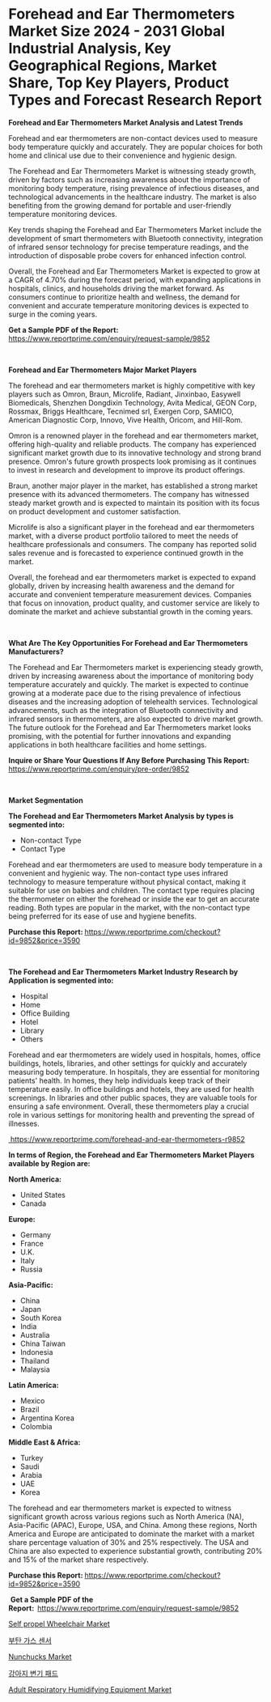 <p><h1>Forehead and Ear Thermometers Market Size 2024 - 2031 Global Industrial Analysis, Key Geographical Regions, Market Share, Top Key Players, Product Types and Forecast Research Report</h1></p><p><strong>Forehead and Ear Thermometers Market Analysis and Latest Trends</strong></p>
<p><p>Forehead and ear thermometers are non-contact devices used to measure body temperature quickly and accurately. They are popular choices for both home and clinical use due to their convenience and hygienic design.</p><p>The Forehead and Ear Thermometers Market is witnessing steady growth, driven by factors such as increasing awareness about the importance of monitoring body temperature, rising prevalence of infectious diseases, and technological advancements in the healthcare industry. The market is also benefiting from the growing demand for portable and user-friendly temperature monitoring devices.</p><p>Key trends shaping the Forehead and Ear Thermometers Market include the development of smart thermometers with Bluetooth connectivity, integration of infrared sensor technology for precise temperature readings, and the introduction of disposable probe covers for enhanced infection control.</p><p>Overall, the Forehead and Ear Thermometers Market is expected to grow at a CAGR of 4.70% during the forecast period, with expanding applications in hospitals, clinics, and households driving the market forward. As consumers continue to prioritize health and wellness, the demand for convenient and accurate temperature monitoring devices is expected to surge in the coming years.</p></p>
<p><strong>Get a Sample PDF of the Report:&nbsp;</strong> <a href="https://www.reportprime.com/enquiry/request-sample/9852">https://www.reportprime.com/enquiry/request-sample/9852</a></p>
<p>&nbsp;</p>
<p><strong>Forehead and Ear Thermometers Major Market Players</strong></p>
<p><p>The forehead and ear thermometers market is highly competitive with key players such as Omron, Braun, Microlife, Radiant, Jinxinbao, Easywell Biomedicals, Shenzhen Dongdixin Technology, Avita Medical, GEON Corp, Rossmax, Briggs Healthcare, Tecnimed srl, Exergen Corp, SAMICO, American Diagnostic Corp, Innovo, Vive Health, Oricom, and Hill-Rom.</p><p>Omron is a renowned player in the forehead and ear thermometers market, offering high-quality and reliable products. The company has experienced significant market growth due to its innovative technology and strong brand presence. Omron's future growth prospects look promising as it continues to invest in research and development to improve its product offerings.</p><p>Braun, another major player in the market, has established a strong market presence with its advanced thermometers. The company has witnessed steady market growth and is expected to maintain its position with its focus on product development and customer satisfaction.</p><p>Microlife is also a significant player in the forehead and ear thermometers market, with a diverse product portfolio tailored to meet the needs of healthcare professionals and consumers. The company has reported solid sales revenue and is forecasted to experience continued growth in the market.</p><p>Overall, the forehead and ear thermometers market is expected to expand globally, driven by increasing health awareness and the demand for accurate and convenient temperature measurement devices. Companies that focus on innovation, product quality, and customer service are likely to dominate the market and achieve substantial growth in the coming years.</p></p>
<p>&nbsp;</p>
<p><strong>What Are The Key Opportunities For Forehead and Ear Thermometers Manufacturers?</strong></p>
<p><p>The Forehead and Ear Thermometers market is experiencing steady growth, driven by increasing awareness about the importance of monitoring body temperature accurately and quickly. The market is expected to continue growing at a moderate pace due to the rising prevalence of infectious diseases and the increasing adoption of telehealth services. Technological advancements, such as the integration of Bluetooth connectivity and infrared sensors in thermometers, are also expected to drive market growth. The future outlook for the Forehead and Ear Thermometers market looks promising, with the potential for further innovations and expanding applications in both healthcare facilities and home settings.</p></p>
<p><strong>Inquire or Share Your Questions If Any Before Purchasing This Report:</strong> <a href="https://www.reportprime.com/enquiry/pre-order/9852">https://www.reportprime.com/enquiry/pre-order/9852</a></p>
<p>&nbsp;</p>
<p><strong>Market Segmentation</strong></p>
<p><strong>The Forehead and Ear Thermometers Market Analysis by types is segmented into:</strong></p>
<p><ul><li>Non-contact Type</li><li>Contact Type</li></ul></p>
<p><p>Forehead and ear thermometers are used to measure body temperature in a convenient and hygienic way. The non-contact type uses infrared technology to measure temperature without physical contact, making it suitable for use on babies and children. The contact type requires placing the thermometer on either the forehead or inside the ear to get an accurate reading. Both types are popular in the market, with the non-contact type being preferred for its ease of use and hygiene benefits.</p></p>
<p><strong>Purchase this Report:&nbsp;</strong><a href="https://www.reportprime.com/checkout?id=9852&price=3590">https://www.reportprime.com/checkout?id=9852&price=3590</a></p>
<p>&nbsp;</p>
<p><strong>The Forehead and Ear Thermometers Market Industry Research by Application is segmented into:</strong></p>
<p><ul><li>Hospital</li><li>Home</li><li>Office Building</li><li>Hotel</li><li>Library</li><li>Others</li></ul></p>
<p><p>Forehead and ear thermometers are widely used in hospitals, homes, office buildings, hotels, libraries, and other settings for quickly and accurately measuring body temperature. In hospitals, they are essential for monitoring patients' health. In homes, they help individuals keep track of their temperature easily. In office buildings and hotels, they are used for health screenings. In libraries and other public spaces, they are valuable tools for ensuring a safe environment. Overall, these thermometers play a crucial role in various settings for monitoring health and preventing the spread of illnesses.</p></p>
<p><a href="https://www.reportprime.com/forehead-and-ear-thermometers-r9852">&nbsp;https://www.reportprime.com/forehead-and-ear-thermometers-r9852</a></p>
<p><strong>In terms of Region, the Forehead and Ear Thermometers Market Players available by Region are:</strong></p>
<p>
    <p> <strong> North America: </strong>
        <ul>
            <li>United States</li>
            <li>Canada</li>
        </ul>
        </p> 
    <p> <strong> Europe: </strong>
        <ul>
            <li>Germany</li>
            <li>France</li>
            <li>U.K.</li>
            <li>Italy</li>
            <li>Russia</li>
        </ul>
        </p> 
    <p> <strong> Asia-Pacific: </strong>
        <ul>
            <li>China</li>
            <li>Japan</li>
            <li>South Korea</li>
            <li>India</li>
            <li>Australia</li>
            <li>China Taiwan</li>
            <li>Indonesia</li>
            <li>Thailand</li>
            <li>Malaysia</li>
        </ul>
        </p> 
    <p> <strong> Latin America: </strong>
        <ul>
            <li>Mexico</li>
            <li>Brazil</li>
            <li>Argentina Korea</li>
            <li>Colombia</li>
        </ul>
        </p> 
    <p> <strong> Middle East & Africa: </strong>
        <ul>
            <li>Turkey</li>
            <li>Saudi</li>
            <li>Arabia</li>
            <li>UAE</li>
            <li>Korea</li>
        </ul>
    </p>
    </p>
<p><p>The forehead and ear thermometers market is expected to witness significant growth across various regions such as North America (NA), Asia-Pacific (APAC), Europe, USA, and China. Among these regions, North America and Europe are anticipated to dominate the market with a market share percentage valuation of 30% and 25% respectively. The USA and China are also expected to experience substantial growth, contributing 20% and 15% of the market share respectively.</p></p>
<p><strong>Purchase this Report: </strong><a href="https://www.reportprime.com/checkout?id=9852&price=3590">https://www.reportprime.com/checkout?id=9852&price=3590</a></p>
<p>&nbsp;<strong>Get a Sample PDF of the Report:&nbsp;&nbsp;</strong><a href="https://www.reportprime.com/enquiry/request-sample/9852">https://www.reportprime.com/enquiry/request-sample/9852</a></p>
<p><strong></strong></p>
<p><p><a href="https://github.com/kosella/Market-Research-Report-List-2/blob/main/self-propel-wheelchair-market.md">Self propel Wheelchair Market</a></p><p><a href="https://medium.com/@dellkoepp03/%EB%B6%80%ED%83%84-%EA%B0%80%EC%8A%A4-%EC%84%BC%EC%84%9C-%EC%8B%9C%EC%9E%A5-%EA%B7%9C%EB%AA%A8%EB%8A%94-%EA%B5%AD%EC%A0%9C-%EC%82%B0%EC%97%85%EC%97%90%EC%84%9C-%EC%B5%9C%EC%A0%81%EC%9D%98-%EB%A7%88%EC%BC%80%ED%8C%85-%EC%B1%84%EB%84%90%EC%9D%84-%EB%B3%B4%EC%97%AC%EC%A4%8D%EB%8B%88%EB%8B%A4-6646ef9efc4f">부탄 가스 센서</a></p><p><a href="https://medium.com/@marcoshoppe2023/nunchucks-market-analysis-and-sze-forecasted-for-period-from-2024-to-2031-99d4ef79e04a">Nunchucks Market</a></p><p><a href="https://medium.com/@rickymetzdvm/%EA%B0%95%EC%95%84%EC%A7%80-%EB%B0%A9%EA%B4%91%ED%8C%A8%EB%93%9C-%EC%8B%9C%EC%9E%A5-%EB%B6%84%EC%84%9D-%EB%B0%8F-2024%EB%85%84%EB%B6%80%ED%84%B0-2031%EB%85%84%EA%B9%8C%EC%A7%80%EC%9D%98-%ED%81%AC%EA%B8%B0-%EC%98%88%EC%B8%A1-e8dc88195590">강아지 변기 패드</a></p><p><a href="https://github.com/nathandecarvalho/Market-Research-Report-List-2/blob/main/adult-respiratory-humidifying-equipment-market.md">Adult Respiratory Humidifying Equipment Market</a></p></p>